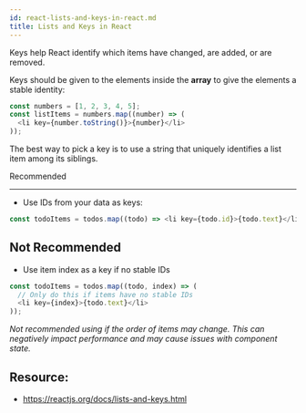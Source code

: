 ```yaml
---
id: react-lists-and-keys-in-react.md
title: Lists and Keys in React
---
```


Keys help React identify which items have changed, are added, or are removed.

Keys should be given to the elements inside the **array** to give the elements a stable identity:

```js
const numbers = [1, 2, 3, 4, 5];
const listItems = numbers.map((number) => (
  <li key={number.toString()}>{number}</li>
));
```

The best way to pick a key is to use a string that uniquely identifies a list item among its siblings.

Recommended

---

- Use IDs from your data as keys:

```js
const todoItems = todos.map((todo) => <li key={todo.id}>{todo.text}</li>);
```

## Not Recommended

- Use item index as a key if no stable IDs

```js
const todoItems = todos.map((todo, index) => (
  // Only do this if items have no stable IDs
  <li key={index}>{todo.text}</li>
));
```

_Not recommended using if the order of items may change. This can negatively impact performance and may cause issues with component state._

## Resource:

- https://reactjs.org/docs/lists-and-keys.html
